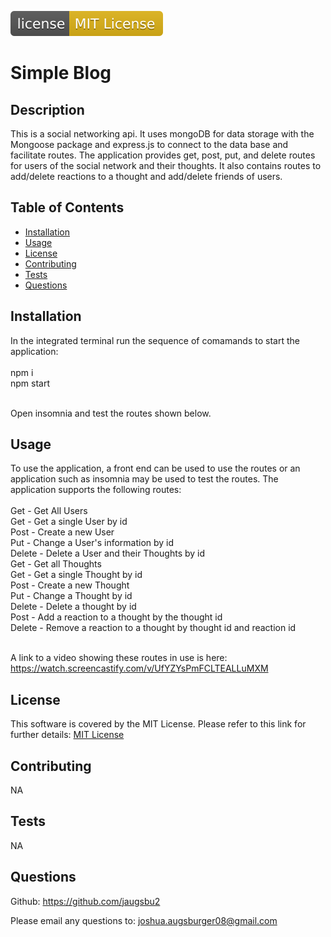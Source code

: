![license badge](/images/license-MIT-License-yellow.svg)

  # Simple Blog

  ## Description

  This is a social networking api. It uses mongoDB for data storage with the Mongoose package and express.js to connect to the data base and facilitate routes. The application provides get, post, put, and delete routes for users of the social network and their thoughts. It also contains routes to add/delete reactions to a thought and add/delete friends of users.

  ## Table of Contents
  
  - [Installation](#installation)
  - [Usage](#usage)
  - [License](#license)
  - [Contributing](#contributing)
  - [Tests](#tests)
  - [Questions](#questions)
  
  ## Installation
  
  In the integrated terminal run the sequence of comamands to start the application:<br><br>
  npm i<br>
  npm start<br><br>

  Open insomnia and test the routes shown below.
  
  ## Usage
  
To use the application, a front end can be used to use the routes or an application such as insomnia may be used to test the routes. The application supports the following routes:<br><br>
Get - Get All Users<br>
Get - Get a single User by id<br>
Post - Create a new User<br>
Put - Change a User's information by id<br>
Delete - Delete a User and their Thoughts by id<br>
Get - Get all Thoughts<br>
Get - Get a single Thought by id<br>
Post - Create a new Thought<br>
Put - Change a Thought by id<br>
Delete - Delete a thought by id<br>
Post - Add a reaction to a thought by the thought id<br>
Delete - Remove a reaction to a thought by thought id and reaction id<br><br>

A link to a video showing these routes in use is here: https://watch.screencastify.com/v/UfYZYsPmFCLTEALLuMXM
  
  ## License

  This software is covered by the MIT License. Please refer to this link for further details: 
  [MIT License](https://opensource.org/licenses/MIT)
  
  ## Contributing

  NA
  
  ## Tests

  NA
  
  ## Questions

  Github: https://github.com/jaugsbu2

  Please email any questions to: joshua.augsburger08@gmail.com

